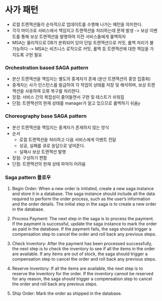 # 사가 패턴

- 로컬 트랜잭션들이 순차적으로 업데이트를 수행해 나가는 패턴을 의미한다.
- 각각 마이크로 서비스에서 책임지고 트랜잭션을 처리하는데 문제 발생 -> 보상 이벤트를 통해 보상 트랜잭션을 발행하여 이전 서비스들에게 롤백하자
- MSA는 물리적으로 DB가 분뤼되어 있어 단일 트랜잭션으로 커밋, 롤백 처리가 불가능하다 -> MSA는 비즈니스 로직으로 커밋, 롤백 등 트랜잭션에 대한 책임을 가지도록 구현 필요

### Orchestration based SAGA pattern

- 분산 트랜잭션을 책임지는 별도의 중계자가 존재 (분산 트랜잭션의 중앙 집중화)
- 중계자는 사가 인스턴스를 발급하여 각 작업의 상태를 저장 및 해석하며, 보상 트랜잭션을 사용하여 오류 복구를 처리한다.
- 장점: 서비스 간의 복잡성이 줄어들면서 구현 및 테스트가 쉬워짐
- 단점: 트랜잭션의 현재 상태를 manager가 알고 있으므로 롤백하기 쉬움y

### Choreography base SAGA pattern

- 분산 트랜잭션을 책임지는 중계자가 존재하지 않는 방식
- 순서
  - 로컬 트랜잭션을 처리하고 다음 서비스에게 이벤트 전달
  - 성공, 실패를 큐로 응답으로 넣어준다.
  - 실패시 보상 트랜잭션 발행
- 장점: 구성하기 편함
- 단점: 트랜잭션의 현재 상태 파악이 어려움

### Saga pattern 플로우

1. Begin Order: When a new order is initiated, create a new saga instance and store it in a database. The saga instance should include all the data required to perform the order process, such as the user’s information and the order details. The initial step in the saga is to create a new order in the database.

2. Process Payment: The next step in the saga is to process the payment. If the payment is successful, update the saga instance to mark the order as paid in the database. If the payment fails, the saga should trigger a compensation step to cancel the order and roll back any previous steps.

3. Check Inventory: After the payment has been processed successfully, the next step is to check the inventory to see if all the items in the order are available. If any items are out of stock, the saga should trigger a compensation step to cancel the order and roll back any previous steps.

4. Reserve Inventory: If all the items are available, the next step is to reserve the inventory for the order. If the inventory cannot be reserved for any reason, the saga should trigger a compensation step to cancel the order and roll back any previous steps.

5. Ship Order: Mark the order as shipped in the database.